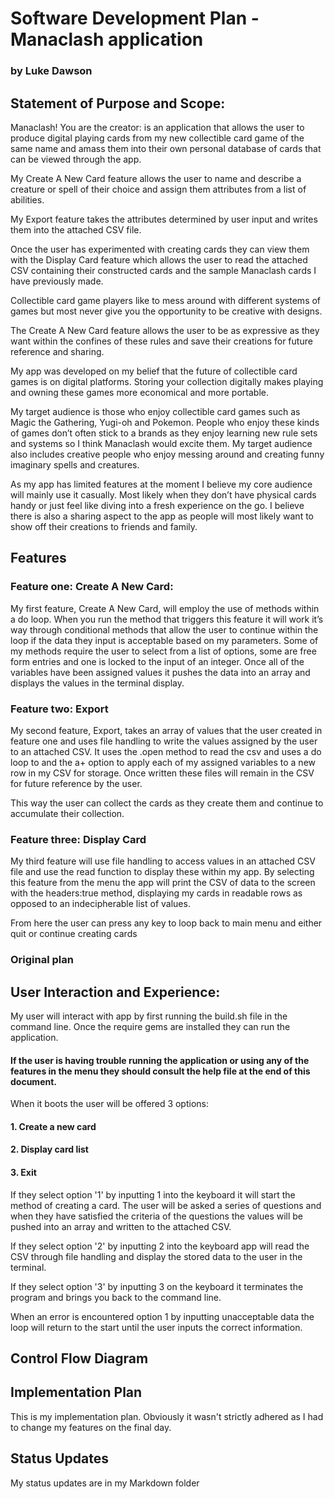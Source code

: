 
# Software Development Plan - Manaclash application
### by Luke Dawson 


## Statement of Purpose and Scope:

Manaclash! You are the creator: is an application that allows the user to produce digital playing cards from my new collectible card game of the same name and amass them into their own personal database of cards that can be viewed through the app.

My Create A New Card feature allows the user to name and describe a creature or spell of their choice and assign them attributes from a list of abilities.

My Export feature takes the attributes determined by user input and writes them into the attached CSV file.

Once the user has experimented with creating cards they can view them with the Display Card feature which allows the user to read the attached CSV containing their constructed cards and the sample Manaclash cards I have previously made.

Collectible card game players like to mess around with different systems of games but most never give you the opportunity to be creative with designs. 

The Create A New Card feature allows the user to be as expressive as they want within the confines of these rules and save their creations for future reference and sharing. 

My app was developed on my belief that the future of collectible card games is on digital platforms. Storing your collection digitally makes playing and owning these games more economical and more portable. 


My target audience is those who enjoy collectible card games such as Magic the Gathering, Yugi-oh and Pokemon. People who enjoy these kinds of games don’t often stick to a brands as they enjoy learning new rule sets and systems so I think Manaclash would excite them. My target audience also includes creative people who enjoy messing around and creating funny imaginary spells and creatures. 

As my app has limited features at the moment I believe my core audience will mainly use it casually. Most likely when they don’t have physical cards handy or just feel like diving into a fresh experience on the go. I believe there is also a sharing aspect to the app as people will most likely want to show off their creations to friends and family. 

## Features

### Feature one: Create A New Card:

My first feature, Create A New Card, will employ the use of methods within a do loop. When you run the method that triggers this feature it will work it’s way through conditional methods that allow the user to continue within the loop if the data they input is acceptable based on my parameters. Some of my methods require the user to select from a list of options, some are free form entries and one is locked to the input of an integer. Once all of the variables have been assigned values it pushes the data into an array and displays the values in the terminal display. 

### Feature two: Export

My second feature, Export, takes an array of values that the user created in feature one  and uses file handling to write the values assigned by the user to an attached CSV. It uses the .open method to read the csv and uses a do loop to and the a+ option to apply each of my assigned variables to a new row in my CSV for storage. Once written these files will remain in the CSV for future reference by the user. 

This way the user can collect the cards as they create them and continue to accumulate their collection.  

### Feature three: Display Card

My third feature will use file handling to access values in an attached CSV file and use the read function to display these within my app. By selecting this feature from the menu the app will print the CSV of data to the screen with the headers:true method, displaying my cards in readable rows as opposed to an indecipherable list of values.  

From here the user can press any key to loop back to main menu and either quit or continue creating cards 

### Original plan 

## User Interaction and Experience:

My user will interact with app by first running the build.sh file in the command line. Once the require gems are installed they can run the application. 

#### If the user is having trouble running the application or using any of the features in the menu they should consult the help file at the end of this document.

When it boots the user will be offered 3 options:

#### 1. Create a new card
#### 2. Display card list 
#### 3. Exit

If they select option '1' by inputting 1 into the keyboard it will start the method of creating a card. The user will be asked a series of questions and when they have satisfied the criteria of the questions the values will be pushed into an array and written to the attached CSV.

If they select option '2' by inputting 2 into the keyboard app will read the CSV through file handling and display the stored data to the user in the terminal.

If they select option '3' by inputting 3 on the keyboard it terminates the program and brings you back to the command line.

When an error is encountered option 1 by inputting unacceptable data the loop will return to the start until the user inputs the correct information.

## Control Flow Diagram








## Implementation Plan

This is my implementation plan. Obviously it wasn't strictly adhered as I had to change my features on the final day. 


## Status Updates

My status updates are in my Markdown folder 
